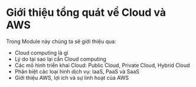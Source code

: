 # Giới thiệu tổng quát về Cloud và AWS
Trong Module này chúng ta sẽ giới thiệu qua:
- Cloud computing là gì
- Lý do tại sao lại cần Cloud computing
- Các mô hình triển khai Cloud: Public Cloud, Private Cloud, Hybrid Cloud
- Phân biệt các loại hình dịch vụ: IaaS, PaaS và SaaS
- Giới thiệu AWS, lợi ích và sự linh hoạt của AWS
